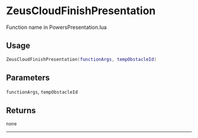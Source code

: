 # ZeusCloudFinishPresentation
Function name in PowersPresentation.lua
## Usage
```lua
ZeusCloudFinishPresentation(functionArgs, tempObstacleId)
```
## Parameters
`functionArgs`, `tempObstacleId`
## Returns
`none`

---